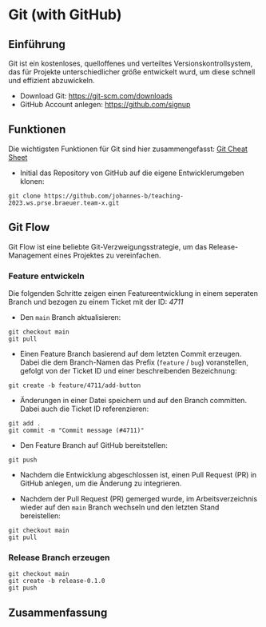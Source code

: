 # Git (with GitHub)

## Einführung

Git ist ein kostenloses, quelloffenes und verteiltes Versionskontrollsystem, das für Projekte unterschiedlicher größe entwickelt wurd, um diese schnell und effizient abzuwickeln.

* Download Git: https://git-scm.com/downloads
* GitHub Account anlegen: https://github.com/signup

## Funktionen

Die wichtigsten Funktionen für Git sind hier zusammengefasst: [Git Cheat Sheet](https://education.github.com/git-cheat-sheet-education.pdf)

* Initial das Repository von GitHub auf die eigene Entwicklerumgeben klonen:
```
git clone https://github.com/johannes-b/teaching-2023.ws.prse.braeuer.team-x.git
```

## Git Flow

Git Flow ist eine beliebte Git-Verzweigungsstrategie, um das Release-Management eines Projektes zu vereinfachen.

### Feature entwickeln

Die folgenden Schritte zeigen einen Featureentwicklung in einem seperaten Branch und bezogen zu einem Ticket mit der ID: *4711*

* Den `main` Branch aktualisieren:
```
git checkout main
git pull
```


* Einen Feature Branch basierend auf dem letzten Commit erzeugen. Dabei die dem Branch-Namen das Prefix (`feature` / `bug`) voranstellen, gefolgt von der Ticket ID und einer beschreibenden Bezeichnung:
```
git create -b feature/4711/add-button
```

* Änderungen in einer Datei speichern und auf den Branch committen. Dabei auch die Ticket ID referenzieren:
```
git add .
git commit -m "Commit message (#4711)"
```

* Den Feature Branch auf GitHub bereitstellen:
```
git push
```

* Nachdem die Entwicklung abgeschlossen ist, einen Pull Request (PR) in GitHub anlegen, um die Änderung zu integrieren. 

* Nachdem der Pull Request (PR) gemerged wurde, im Arbeitsverzeichnis wieder auf den `main` Branch wechseln und den letzten Stand bereistellen:
```
git checkout main
git pull
```

### Release Branch erzeugen

```
git checkout main
git create -b release-0.1.0
git push
```

## Zusammenfassung





